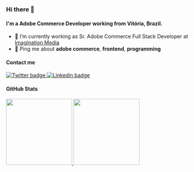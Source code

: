 ### Hi there 👋

#### I'm a Adobe Commerce Developer working from Vitória, Brazil.

- 🔭 I’m currently working as Sr. Adobe Commerce Full Stack Developer at [Imagination Media](https://imaginationmedia.com/)
- 💬 Ping me about **adobe commerce**, **frontend**, **programming**

#### Contact me
<a href="https://twitter.com/pauloharaujos">
  <img src="https://img.shields.io/badge/Twitter-1DA1F2?style=for-the-badge&logo=twitter&logoColor=white" alt="Twitter badge" />
</a>
<a href="https://www.linkedin.com/in/pauloharaujos/">
  <img src="https://img.shields.io/badge/LinkedIn-0077B5?style=for-the-badge&logo=linkedin&logoColor=white" alt="Linkedin badge"  />
</a>


#### GitHub Stats
<div align="left">
  <a href="https://github.com/pauloharaujos">
  <img height="180em" src="https://github-readme-stats.vercel.app/api?username=pauloharaujos&show_icons=true&theme=tokyonight&include_all_commits=true&count_private=true"/>
  <img height="180em" src="https://github-readme-stats.vercel.app/api/top-langs/?username=pauloharaujos&layout=compact&langs_count=7&theme=tokyonight"/>
</div>
